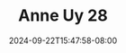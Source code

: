 --- 
title: "Anne Uy 28"
description: "nonton bokep Anne Uy 28  tele   baru"
date: 2024-09-22T15:47:58-08:00
file_code: "kwdzbldyu1be"
draft: false
cover: "py3wezvd1es3ppi6.jpg"
tags: ["Anne", "bokep-indo", "bokep-viral", "bokep-ig"]
length: 115
fld_id: "1483151"
foldername: "Anne uy"
categories: ["Anne uy"]
views: 0
---